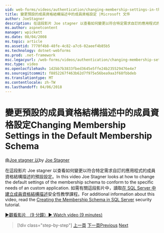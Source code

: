 ```yaml
---
uid: web-forms/videos/authentication/changing-membership-settings-in-the-default-membership-schema
title: 變更預設的成員資格結構描述中的成員資格設定 |Microsoft 文件
author: JoeStagner
description: 在這段影片 Joe stagner 以查看如何變更以符合特定需求自訂的應用程式的成員資格結構描述的預設設定。 如需...
ms.author: aspnetcontent
manager: wpickett
ms.date: 08/04/2008
ms.topic: article
ms.assetid: 7770f4b8-48fe-4c82-a7c6-02aeef4b85b5
ms.technology: dotnet-webforms
ms.prod: .net-framework
msc.legacyurl: /web-forms/videos/authentication/changing-membership-settings-in-the-default-membership-schema
msc.type: video
ms.openlocfilehash: 1d2bb7b3833fbed3645e5ffe24b235529476e4e7
ms.sourcegitcommit: f8852267f463b62d7f975e56bea9aa3f68fbbdeb
ms.translationtype: MT
ms.contentlocale: zh-TW
ms.lasthandoff: 04/06/2018
---
```

<a name="changing-membership-settings-in-the-default-membership-schema"></a><span data-ttu-id="a2677-104">變更預設的成員資格結構描述中的成員資格設定</span><span class="sxs-lookup"><span data-stu-id="a2677-104">Changing Membership Settings in the Default Membership Schema</span></span>
====================
<span data-ttu-id="a2677-105">由[Joe stagner 以](https://github.com/JoeStagner)</span><span class="sxs-lookup"><span data-stu-id="a2677-105">by [Joe Stagner](https://github.com/JoeStagner)</span></span>

<span data-ttu-id="a2677-106">在這段影片 Joe stagner 以查看如何變更以符合特定需求自訂的應用程式的成員資格結構描述的預設設定。</span><span class="sxs-lookup"><span data-stu-id="a2677-106">In this video Joe Stagner looks at how to change the default settings of the membership schema to conform to the specific needs of an custom application.</span></span> <span data-ttu-id="a2677-107">如需有關這段影片中，讀取[在 SQL Server 中建立成員資格結構描述](../../overview/older-versions-security/membership/creating-the-membership-schema-in-sql-server-vb.md)安全性教學課程。</span><span class="sxs-lookup"><span data-stu-id="a2677-107">For additional information about this video, read the [Creating the Membership Schema in SQL Server](../../overview/older-versions-security/membership/creating-the-membership-schema-in-sql-server-vb.md) security tutorial.</span></span>

[<span data-ttu-id="a2677-108">&#9654;觀看影片 （9 分鐘）</span><span class="sxs-lookup"><span data-stu-id="a2677-108">&#9654; Watch video (9 minutes)</span></span>](https://channel9.msdn.com/Blogs/ASP-NET-Site-Videos/changing-membership-settings-in-the-default-membership-schema)

> [!div class="step-by-step"]
> <span data-ttu-id="a2677-109">[上一頁](configuring-sql-to-work-with-membership-schemas.md)
> [下一頁](creating-user-accounts-with-the-create-user-wizard.md)</span><span class="sxs-lookup"><span data-stu-id="a2677-109">[Previous](configuring-sql-to-work-with-membership-schemas.md)
[Next](creating-user-accounts-with-the-create-user-wizard.md)</span></span>
